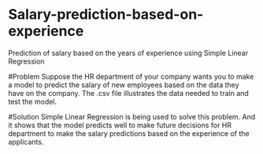 # Salary-prediction-based-on-experience
Prediction of salary based on the years of experience using Simple Linear Regression

#Problem
Suppose the HR department of your company wants you to make a model to predict the salary of new employees based on the data they have on the company. The .csv file illustrates the data needed to train and test the model.

#Solution
Simple Linear Regression is being used to solve this problem. And it shows that the model predicts well to make future decisions for HR department to make the salary predictions based on the experience of the applicants.

